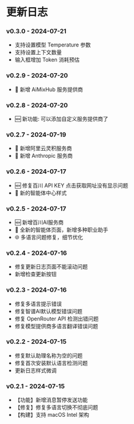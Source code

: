 # 更新日志

### v0.3.0 - 2024-07-21

- 支持设置模型 Temperature 参数
- 支持设置上下文数量
- 输入框增加 Token 消耗预估

### v0.2.9 - 2024-07-20

- 📢 新增 AiMixHub 服务提供商

### v0.2.8 - 2024-07-20

- 🆕 新功能: 可以添加自定义服务提供商了

### v0.2.7 - 2024-07-19

- 📢 新增阿里云灵积服务商
- 📢 新增 Anthropic 服务商

### v0.2.6 - 2024-07-17

- 🆕 修复百川 API KEY 点击获取网址没有显示问题
- 📢 新的智能体中心样式

### v0.2.5 - 2024-07-17

- 🆕 新增百川AI服务商
- 📢 全新的智能体页面，新增多种职业助手
- 🌐 多语言问题修复，细节优化

### v0.2.4 - 2024-07-16

- 修复更新日志页面不能滚动问题
- 新增检查更新按钮

### v0.2.3 - 2024-07-16

- 修复多语言提示错误
- 修复智谱AI默认模型错误问题
- 修复 OpenRouter API 检测出错问题
- 修复模型提供商多语言翻译错误问题

### v0.2.2 - 2024-07-15

- 修复默认助理名称为空的问题
- 修复首次安装默认语言检测问题
- 更新日志样式微调

### v0.2.1 - 2024-07-15

- 【功能】新增消息暂停发送功能
- 【修复】修复多语言切换不彻底问题
- 【构建】支持 macOS Intel 架构  

